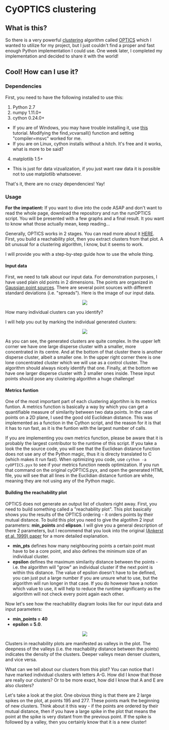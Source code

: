 # CyOPTICS clustering

## What is this?
So there is a very powerful [clustering](https://en.wikipedia.org/wiki/Cluster_analysis) algorithm called [OPTICS](https://en.wikipedia.org/wiki/OPTICS_algorithm) which I wanted to utilize for my project, but I just couldn't find a proper and fast enough Python implementation I could use. One week later, I completed my implementation and decided to share it with the world!

## Cool! How can I use it?

### Dependencies
First, you need to have the following installed to use this:

1. Python 2.7
2. numpy 1.11.0+
3. cython 0.24.0+ 
  * If you are of Windows, you may have trouble installing it, use [this](https://github.com/cython/cython/wiki/CythonExtensionsOnWindows) tutorial. Modifying the find_vcvarsall() function and setting "compiler=msvc" worked for me.
  * If you are on Linux, cython installs without a hitch. It's free and it works, what is more to be said?
4. matplotlib 1.5+
  * This is just for data vizualization, if you just want raw data it is possible not to use matplotlib whatsoever.

That's it, there are no crazy dependencies! Yay!

### Usage
**For the impatient:** If you want to dive into the code ASAP and don't want to read the whole page, download the repository and run the runOPTICS script. You will be presented with a few graphs and a final result. It you want to know what those actually mean, keep reading...

Generally, OPTICS works in 2 stages. You can read more about it [HERE](https://en.wikipedia.org/wiki/OPTICS_algorithm). First, you build a reachability plot, then you extract clusters from that plot. A bit unusual for a clustering algorithm, I know, but it seems to work.

I will provide you with a step-by-step guide how to use the whole thing.

#### Input data

First, we need to talk about our input data. For demonstration purposes, I have used plain old points in 2 dimensions. The points are organized in [Gaussian point sources](http://pypr.sourceforge.net/mog.html). There are several point sources with different standard deviations (i.e. "spreads"). Here is the image of our input data.
<p align="center">
<img src=https://cloud.githubusercontent.com/assets/7250465/18817087/a0d3114e-8325-11e6-8e96-0533e54398bc.png>
</p>

How many individual clusters can you identify?

I will help you out by marking the individual generated clusters:
<p align="center">
<img src=https://cloud.githubusercontent.com/assets/7250465/18817088/a0d4becc-8325-11e6-89aa-188d0c2a989e.png>
</p>

As you can see, the generated clusters are quite complex. In the upper left corner we have one large disperse cluster with a smaller, more concentrated in its centre. And at the bottom of that cluster there is another disperse cluster, albeit a smaller one.
In the upper right corner there is one lone concentrated cluster which we will use as a control cluster. The algorithm should always nicely identify that one.
Finally, at the bottom we have one larger disperse cluster with 2 smaller ones inside.
These input points should pose any clustering algorithm a huge challenge!

#### Metrics funtion
One of the most important part of each clustering algortihm is its metrics funtion. A metrics function is basically a way by which you can get a quantifiable measure of similarity between two data points. In the case of points on a 2D plane, I used the good old Euclidean distance. This was implemented as a function in the Cython script, and the reason for it is that it has to run fast, as it is the funtion with the largest number of calls.

If you are implementing you own metrics function, please be aware that it is probably the largest contributor to the runtime of this script. If you take a look the the source code, you will see that the Euclidean distance function does not use any of the Python magic, thus it is directy translated to C (which makes it run fast). When optimizing you code, use `cython -a cyOPTICS.pyx` to see if your metrics function needs optimization. If you run that command on the original cyOPTICS.pyx, and open the generated HTML file, you will see that all lines in the Euclidian distance funtion are white, meaning they are not using any of the Python magic.


#### Building the reachability plot
OPTICS does not generate an output list of clusters right away. First, you need to build something called a "reachability plot". This plot basically shows you the results of the OPTICS ordering - it orders points by their mutual distance. To build this plot you need to give the algotihm 2 input parameters: **min_points** and **elipson**. I will give you a general description of there 2 parameters, but I recommend that you look into the original [(Ankerst et al. 1999) paper](http://fogo.dbs.ifi.lmu.de/Publikationen/Papers/OPTICS.pdf) for a more detailed explanation.

* **min_pts** defines how many neighbouring points a certain point must have to be a core point, and also defines the minimum size of an individual cluster.
* **epsilon** defines the maximum similarity distance between the points - i.e. the algorithm will "grow" an individual cluster if the next point is within this distance. The value of epsilon doesn't have to be defined, you can just put a large number if you are unsure what to use, but the algorithm will run longer in that case. If you do however have a notion which value to use, it will help to reduce the runtime significanty as the algorithm will not check every point again each other.

Now let's see how the reachability diagram looks like for our input data and input parameters:

* **min_points = 40**
* **epsilon = 5.0**.
<p align="center">
<img src=https://cloud.githubusercontent.com/assets/7250465/18817085/8ebe1580-8325-11e6-860f-da8b54e07278.png>
</p>

Clusters in reachability plots are manifested as valleys in the plot. The deepness of the valleys (i.e. the reachability distance between the points) indicates the density of the clusters. Deeper valleys mean denser clusters, and vice versa. 

What can we tell about our clusters from this plot? You can notice that I have marked individual clusters with letters A-G. How did I know that those are really our clusters? Or to be more exact, how did I know that A and E are also clusters?

Let's take a look at the plot. One obvious thing is that there are 2 large spikes on the plot, at points 195 and 277. These points mark the beginning of new clusters. Think about it this way - if the points are ordered by their mutual distance, then if you have a large spike in the plot that means the point at the spike is very distant from the previous point. If the spike is followed by a valley, then you certainly know that it is a new cluster!
